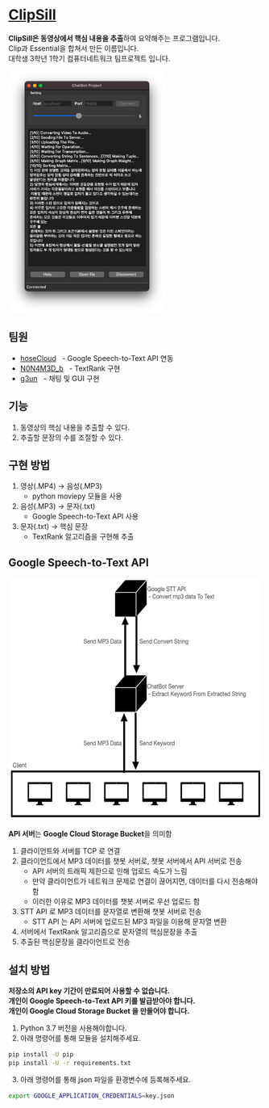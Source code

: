# [ClipSill](https://github.com/hoseCloud/ClipSill)

**ClipSill은 동영상에서 핵심 내용을 추출**하여 요약해주는 프로그램입니다.  
Clip과 Essential을 합쳐서 만든 이름입니다.  
대학생 3학년 1학기 컴퓨터네트워크 팀프로젝트 입니다.

<img src="clipSillComplete.png" height="480" alt="clipSillComplete" />

## 팀원

- [hoseCloud](https://github.com/hoseCloud)
    - Google Speech-to-Text API 연동
- [N0N4M3D_b](https://github.com/N0N4M3D-b)
    - TextRank 구현
- [g3un](https://github.com/g3un)
    - 채팅 및 GUI 구현

## 기능

1. 동영상의 핵심 내용을 추출할 수 있다.
2. 추출할 문장의 수를 조절할 수 있다.

## 구현 방법

1. 영상(.MP4) → 음성(.MP3)
   - python moviepy 모듈을 사용
2. 음성(.MP3) → 문자(.txt)
   - Google Speech-to-Text API 사용
3. 문자(.txt) → 핵심 문장
   - TextRank 알고리즘을 구현해 추출

## Google Speech-to-Text API

<img src="diagram.png" height="480" alt="diagram" />

**API 서버**는 **Google Cloud Storage Bucket**을 의미함

1. 클라이언트와 서버를 TCP 로 연결
2. 클라이언트에서 MP3 데이터를 챗봇 서버로, 챗봇 서버에서 API 서버로 전송
   - API 서버의 트래픽 제한으로 인해 업로드 속도가 느림
   - 만약 클라이언트가 네트워크 문제로 연결이 끊어지면, 데이터를 다시 전송해야함
   - 이러한 이유로 MP3 데이터를 챗봇 서버로 우선 업로드 함
3. STT API 로 MP3 데이터를 문자열로 변환해 챗봇 서버로 전송
   - STT API 는 API 서버에 업로드된 MP3 파일을 이용해 문자열 변환
4. 서버에서 TextRank 알고리즘으로 문자열의 핵심문장을 추출
5. 추출된 핵심문장을 클라이언트로 전송

## 설치 방법

**저장소의 API key 기간이 만료되어 사용할 수 없습니다.**  
**개인이 Google Speech-to-Text API 키를 발급받아야 합니다.**  
**개인이 Google Cloud Storage Bucket 을 만들어야 합니다.**

1. Python 3.7 버전을 사용해야합니다.
2. 아래 명령어를 통해 모듈을 설치해주세요.

```bash
pip install -U pip
pip install -U -r requirements.txt
```

3. 아래 명령어를 통해 json 파일을 환경변수에 등록해주세요.

```bash
export GOOGLE_APPLICATION_CREDENTIALS=key.json
```
